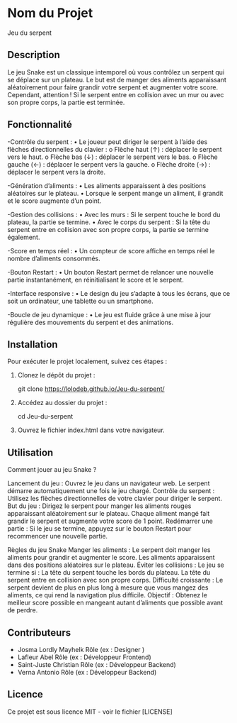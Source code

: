 # Nom du Projet
Jeu du serpent

## Description
Le jeu Snake est un classique intemporel où vous contrôlez un serpent qui se déplace sur un plateau. Le but est de manger des aliments apparaissant aléatoirement pour faire grandir votre serpent et augmenter votre score. Cependant, attention ! Si le serpent entre en collision avec un mur ou avec son propre corps, la partie est terminée.

## Fonctionnalité
-Contrôle du serpent :
•	Le joueur peut diriger le serpent à l’aide des flèches directionnelles du clavier : 
o	Flèche haut (↑) : déplacer le serpent vers le haut.
o	Flèche bas (↓) : déplacer le serpent vers le bas.
o	Flèche gauche (←) : déplacer le serpent vers la gauche.
o	Flèche droite (→) : déplacer le serpent vers la droite.

-Génération d’aliments :
•	Les aliments apparaissent à des positions aléatoires sur le plateau.
•	Lorsque le serpent mange un aliment, il grandit et le score augmente d’un point.

-Gestion des collisions :
•	Avec les murs : Si le serpent touche le bord du plateau, la partie se termine.
•	Avec le corps du serpent : Si la tête du serpent entre en collision avec son propre corps, la partie se termine également.

-Score en temps réel :
•	Un compteur de score affiche en temps réel le nombre d’aliments consommés.

-Bouton Restart :
•	Un bouton Restart permet de relancer une nouvelle partie instantanément, en réinitialisant le score et le serpent.

-Interface responsive :
•	Le design du jeu s’adapte à tous les écrans, que ce soit un ordinateur, une tablette ou un smartphone.

-Boucle de jeu dynamique :
•	Le jeu est fluide grâce à une mise à jour régulière des mouvements du serpent et des animations.

## Installation
Pour exécuter le projet localement, suivez ces étapes :

1. Clonez le dépôt du projet :
   
   git clone https://lolodeb.github.io/Jeu-du-serpent/
   
2. Accédez au dossier du projet :
   
   cd Jeu-du-serpent
   
3. Ouvrez le fichier index.html dans votre navigateur.

## Utilisation
Comment jouer au jeu Snake ?

Lancement du jeu :
Ouvrez le jeu dans un navigateur web.
Le serpent démarre automatiquement une fois le jeu chargé.
Contrôle du serpent :
Utilisez les flèches directionnelles de votre clavier pour diriger le serpent.
But du jeu :
Dirigez le serpent pour manger les aliments rouges apparaissant aléatoirement sur le plateau.
Chaque aliment mangé fait grandir le serpent et augmente votre score de 1 point.
Redémarrer une partie :
Si le jeu se termine, appuyez sur le bouton Restart pour recommencer une nouvelle partie.

Règles du jeu Snake
Manger les aliments :
Le serpent doit manger les aliments pour grandir et augmenter le score.
Les aliments apparaissent dans des positions aléatoires sur le plateau.
Éviter les collisions :
Le jeu se termine si : 
La tête du serpent touche les bords du plateau.
La tête du serpent entre en collision avec son propre corps.
Difficulté croissante :
Le serpent devient de plus en plus long à mesure que vous mangez des aliments, ce qui rend la navigation plus difficile.
Objectif :
Obtenez le meilleur score possible en mangeant autant d’aliments que possible avant de perdre.

## Contributeurs
- Josma Lordly Mayhelk Rôle (ex : Designer )
- Lafleur Abel Rôle (ex : Développeur Frontend)
- Saint-Juste Christian Rôle (ex : Développeur Backend)
- Verna Antonio Rôle (ex : Développeur Backend)
## Licence
Ce projet est sous licence MIT - voir le fichier [LICENSE]





